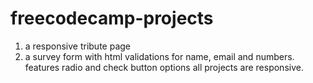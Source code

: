 # freecodecamp-projects
1) a responsive tribute page
2) a survey form with html validations for name, email and numbers. features radio and check button options
all projects are responsive.
